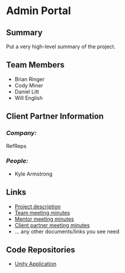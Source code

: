# Admin Portal

## **Summary**

Put a very high-level summary of the project.

## **Team Members**

- Brian Ringer
- Cody Miner
- Daniel Litt
- Will English

## **Client Partner Information**

### *Company:*
RefReps

### *People:*
- Kyle Armstrong

## **Links**

- [Project description](ProjectDescription.md)
- [Team meeting minutes](MeetingMinutes/Team)
- [Mentor meeting minutes](MeetingMinutes/Mentor)
- [Client partner meeting minutes](MeetingMinutes/ClientPartner)
- ... any other documents/links you see need

## **Code Repositories**

- [Unity Application](https://github.com/robbietaco/ref-reps)


